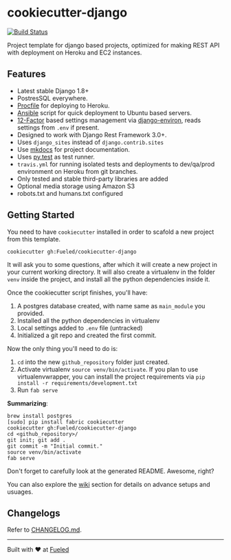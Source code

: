 cookiecutter-django
====================

[![Build Status](https://travis-ci.org/Fueled/cookiecutter-django.svg?branch=user-app)](https://travis-ci.org/Fueled/cookiecutter-django)

Project template for django based projects, optimized for making REST API with deployment on Heroku and EC2 instances.

## Features

- Latest stable Django 1.8+
- PostresSQL everywhere.
- [Procfile] for deploying to Heroku.
- [Ansible] script for quick deployment to Ubuntu based servers.
- [12-Factor][12factor] based settings management via [django-environ], reads settings from `.env` if present.
- Designed to work with Django Rest Framework 3.0+.
- Uses `django_sites` instead of `django.contrib.sites`
- Use [mkdocs] for project documentation.
- Uses [py.test] as test runner.
- `travis.yml` for running isolated tests and deployments to dev/qa/prod environment on Heroku from git branches.
- Only tested and stable third-party libraries are added
- Optional media storage using Amazon S3
- robots.txt and humans.txt configured

## Getting Started

You need to have `cookiecutter` installed in order to scafold a new project from this template.

```
cookiecutter gh:Fueled/cookiecutter-django
```

It will ask you to some questions, after which it will create a new project in your current working directory. It will also create a virtualenv in the folder `venv` inside the project, and install all the python dependencies inside it.

Once the cookiecutter script finishes, you'll have:

1. A postgres database created, with name same as `main_module` you provided.
2. Installed all the python dependencies in virtualenv
3. Local settings added to `.env` file (untracked)
4. Initialized a git repo and created the first commit.

Now the only thing you'll need to do is:

1. `cd` into the new `github_repository` folder just created.
2. Activate virtualenv `source venv/bin/activate`. If you plan to use virtualenvwrapper, you can install the project requirements via `pip install -r requirements/development.txt`
3. Run `fab serve`

__Summarizing__:

```
brew install postgres
[sudo] pip install fabric cookiecutter
cookiecutter gh:Fueled/cookiecutter-django
cd <github_repository>/
git init; git add .
git commit -m "Initial commit."
source venv/bin/activate
fab serve
```

Don't forget to carefully look at the generated README. Awesome, right?

You can also explore the [wiki] section for details on advance setups and usuages.

## Changelogs

Refer to [CHANGELOG.md](CHANGELOG.md).

--------

Built with ♥ at [Fueled](http://fueled.com)

[wiki]: https://github.com/Fueled/cookiecutter-django/wiki
[mkdocs]: http://www.mkdocs.org/
[12factor]: http://12factor.net
[py.test]: http://pytest.org/
[Procfile]: https://devcenter.heroku.com/articles/procfile
[django-environ]: https://github.com/joke2k/django-environ
[Ansible]: http://docs.ansible.com/index.html
